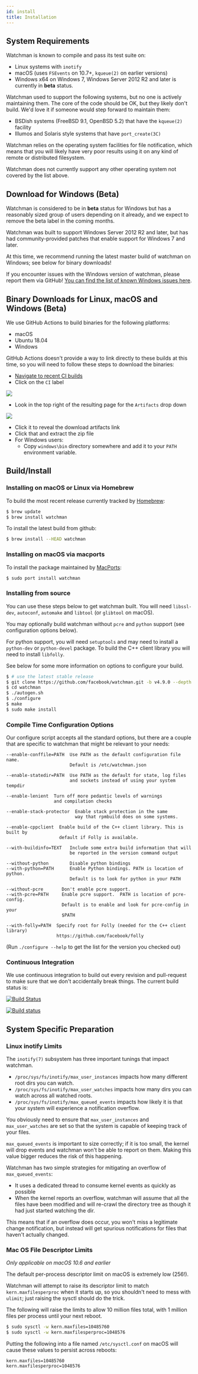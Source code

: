 ```yaml
---
id: install
title: Installation
---
```


## System Requirements

Watchman is known to compile and pass its test suite on:

- Linux systems with `inotify`
- macOS (uses `FSEvents` on 10.7+, `kqueue(2)` on earlier versions)
- Windows x64 on Windows 7, Windows Server 2012 R2 and later is currently in
  **beta** status.

Watchman used to support the following systems, but no one is actively
maintaining them. The core of the code should be OK, but they likely don't
build. We'd love it if someone would step forward to maintain them:

- BSDish systems (FreeBSD 9.1, OpenBSD 5.2) that have the `kqueue(2)` facility
- Illumos and Solaris style systems that have `port_create(3C)`

Watchman relies on the operating system facilities for file notification,
which means that you will likely have very poor results using it on any kind
of remote or distributed filesystem.

Watchman does not currently support any other operating system not covered by
the list above.

## Download for Windows (Beta)

Watchman is considered to be in **beta** status for Windows but has a
reasonably sized group of users depending on it already, and we expect to
remove the beta label in the coming months.

Watchman was built to support Windows Server 2012 R2 and later, but has had
community-provided patches that enable support for Windows 7 and later.

At this time, we recommend running the latest master build of watchman on
Windows; see below for binary downloads!

If you encounter issues with the Windows version of watchman, please report
them via GitHub!
[You can find the list of known Windows issues here](https://github.com/facebook/watchman/issues?utf8=%E2%9C%93&q=is%3Aopen+Windows).

## Binary Downloads for Linux, macOS and Windows (Beta)

We use GitHub Actions to build binaries for the following platforms:

- macOS
- Ubuntu 18.04
- Windows

GitHub Actions doesn't provide a way to link directly to these builds at this
time, so you will need to follow these steps to download the binaries:

- [Navigate to recent CI builds](https://github.com/facebook/watchman/actions?query=is%3Asuccess+event%3Apush+branch%3Amaster)
- Click on the `CI` label

![](/watchman/img/ci-link.png)

- Look in the top right of the resulting page for the `Artifacts` drop down

![](/watchman/img/artifacts-download.png)

- Click it to reveal the download artifacts link
- Click that and extract the zip file
- For Windows users:
  - Copy `windows\bin` directory somewhere and add it to your `PATH`
    environment variable.

## Build/Install

### Installing on macOS or Linux via Homebrew

To build the most recent release currently tracked by
[Homebrew](http://brew.sh/):

```bash
$ brew update
$ brew install watchman
```

To install the latest build from github:

```bash
$ brew install --HEAD watchman
```

### Installing on macOS via macports

To install the package maintained by [MacPorts](https://www.macports.org):

```bash
$ sudo port install watchman
```

### Installing from source

You can use these steps below to get watchman built. You will need
`libssl-dev`, `autoconf`, `automake` and `libtool` (or `glibtool` on macOS).

You may optionally build watchman without `pcre` and `python` support (see
configuration options below).

For python support, you will need `setuptools` and may need to install a
`python-dev` or `python-devel` package. To build the C++ client library you
will need to install `libfolly`.

See below for some more information on options to configure your build.

```bash
$ # use the latest stable release
$ git clone https://github.com/facebook/watchman.git -b v4.9.0 --depth 1
$ cd watchman
$ ./autogen.sh
$ ./configure
$ make
$ sudo make install
```

### Compile Time Configuration Options

Our configure script accepts all the standard options, but there are a couple
that are specific to watchman that might be relevant to your needs:

```
--enable-conffile=PATH  Use PATH as the default configuration file name.
                        Default is /etc/watchman.json

--enable-statedir=PATH  Use PATH as the default for state, log files
                        and sockets instead of using your system tempdir

--enable-lenient  Turn off more pedantic levels of warnings
                  and compilation checks

--enable-stack-protector  Enable stack protection in the same
                          way that rpmbuild does on some systems.

--enable-cppclient  Enable build of the C++ client library. This is built by
                    default if Folly is available.

--with-buildinfo=TEXT   Include some extra build information that will
                        be reported in the version command output

--without-python        Disable python bindings
--with-python=PATH      Enable Python bindings. PATH is location of python.
                        Default is to look for python in your PATH

--without-pcre       Don't enable pcre support.
--with-pcre=PATH     Enable pcre support.  PATH is location of pcre-config.
                     Default is to enable and look for pcre-config in your
                     $PATH

--with-folly=PATH  Specify root for Folly (needed for the C++ client library)
                   https://github.com/facebook/folly
```

(Run `./configure --help` to get the list for the version you checked out)

### Continuous Integration

We use continuous integration to build out every revision and pull-request to
make sure that we don't accidentally break things. The current build status
is:

[![Build Status](https://travis-ci.org/facebook/watchman.svg?branch=master)](https://travis-ci.org/facebook/watchman)

[![Build status](https://ci.appveyor.com/api/projects/status/uvafoyc550kg438h/branch/master?svg=true) ](https://ci.appveyor.com/project/wez/watchman/branch/master)

## System Specific Preparation

### Linux inotify Limits

The `inotify(7)` subsystem has three important tunings that impact watchman.

- `/proc/sys/fs/inotify/max_user_instances` impacts how many different root
  dirs you can watch.
- `/proc/sys/fs/inotify/max_user_watches` impacts how many dirs you can watch
  across all watched roots.
- `/proc/sys/fs/inotify/max_queued_events` impacts how likely it is that your
  system will experience a notification overflow.

You obviously need to ensure that `max_user_instances` and `max_user_watches`
are set so that the system is capable of keeping track of your files.

`max_queued_events` is important to size correctly; if it is too small, the
kernel will drop events and watchman won't be able to report on them. Making
this value bigger reduces the risk of this happening.

Watchman has two simple strategies for mitigating an overflow of
`max_queued_events`:

- It uses a dedicated thread to consume kernel events as quickly as possible
- When the kernel reports an overflow, watchman will assume that all the files
  have been modified and will re-crawl the directory tree as though it had
  just started watching the dir.

This means that if an overflow does occur, you won't miss a legitimate change
notification, but instead will get spurious notifications for files that
haven't actually changed.

### Mac OS File Descriptor Limits

_Only applicable on macOS 10.6 and earlier_

The default per-process descriptor limit on macOS is extremely low (256!).

Watchman will attempt to raise its descriptor limit to match
`kern.maxfilesperproc` when it starts up, so you shouldn't need to mess with
`ulimit`; just raising the sysctl should do the trick.

The following will raise the limits to allow 10 million files total, with 1
million files per process until your next reboot.

```bash
$ sudo sysctl -w kern.maxfiles=10485760
$ sudo sysctl -w kern.maxfilesperproc=1048576
```

Putting the following into a file named `/etc/sysctl.conf` on macOS will cause
these values to persist across reboots:

```
kern.maxfiles=10485760
kern.maxfilesperproc=1048576
```
